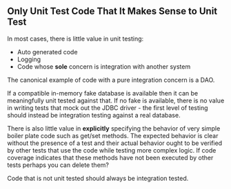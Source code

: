 ## Only Unit Test Code That It Makes Sense to Unit Test

In most cases, there is little value in unit testing:

* Auto generated code
* Logging
* Code whose **sole** concern is integration with another system

The canonical example of code with a pure integration concern is a DAO.

If a compatible in-memory fake database is available then it can be meaningfully unit tested against that. If no fake is available, there is no value in writing tests that mock out the JDBC driver - the first level of testing should instead be integration testing against a real database.

There is also little value in **explicitly** specifying the behavior of very simple boiler plate code such as get/set methods. The expected behavior is clear without the presence of a test and their actual behavior ought to be verified by other tests that use the code while testing more complex logic. If code coverage indicates that these methods have not been executed by other tests perhaps you can delete them?

Code that is not unit tested should always be integration tested.
